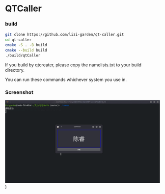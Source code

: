 # QTCaller

### build

```bash
git clone https://github.com/lizi-garden/qt-caller.git
cd qt-caller
cmake -S . -B build
cmake --build build
./build/qtCaller
```

If you build by qtcreater, please copy the namelists.txt to your build directory.

You can run these commands whichever system you use in.

### Screenshot

![screenshot](https://github.com/lizi-garden/qt-caller/blob/main/QtCaller%E7%A8%8B%E5%BA%8F%E6%88%AA%E5%9B%BE.png))
